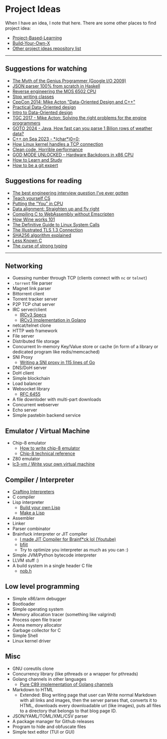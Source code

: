 # Project Ideas
When I have an idea, I note that here. There are some other places to find project idea:
- [Project-Based-Learning](https://github.com/practical-tutorials/project-based-learning)
- [Build-Your-Own-X](https://github.com/codecrafters-io/build-your-own-x)
- [Other project ideas repository list](https://www.reddit.com/r/learnprogramming/wiki/faq/#wiki_where_can_i_find_practice_exercises_and_project_ideas.3F)

---
## Suggestions for watching
- [The Myth of the Genius Programmer (Google I/O 2009)](https://youtu.be/0SARbwvhupQ?si=WLf15NisHCM9PoGT)
- [JSON parser 100% from scratch in Haskell](https://youtu.be/N9RUqGYuGfw?si=wMULIalYKDSAPXNy)
- [Reverse engineering the MOS 6502 CPU](https://youtu.be/fWqBmmPQP40?si=0A4DwRJrX33RGFoe)
- [Stop writing classes](https://youtu.be/o9pEzgHorH0?si=TMFT4l78z4AQ9vKV)
- [CppCon 2014: Mike Acton "Data-Oriented Design and C++"](https://youtu.be/rX0ItVEVjHc)
- [Practical Data-Oriented design](https://youtu.be/IroPQ150F6c)
- [Intro to Data-Oriented design](https://youtu.be/WwkuAqObplU?si=aAv7CiLUJ3B8QJBQ)
- [TGC 2017 - Mike Acton: Solving the right problems for the engine programmers](https://youtu.be/4B00hV3wmMY)
- [GOTO 2024 - Java, How fast can you parse 1 Bilion rows of weather data?](https://youtu.be/EFXxXFHpS0M?si=HqwWbHIBPqK9IUfr)
- [C++ on Sea 2023 - \*(char\*)0=0;](https://youtu.be/dFIqNZ8VbRY?si=gPtE6T_qQU1e6i7r)
- [How Linux kernel handles a TCP connection](https://youtu.be/ck4WvYM9V4c?si=gm-VB0VRuZGkp-tV)
- [Clean code, Horrible performance](https://youtu.be/tD5NrevFtbU?si=wDdtm3i1u7k-J-H_)
- [GOD MODE UNLOCKED - Hardware Backdoors in x86 CPU](https://youtu.be/_eSAF_qT_FY?si=vYwpI3O8nMQ4CYLO)
- [How to Learn and Study](https://youtu.be/ddq8JIMhz7c?si=_X87AVVDwnGsdSWP)
- [How to be a git expert](https://youtu.be/hZS96dwKvt0?si=Q_Vjj4VHYQquos7X)

## Suggestions for reading
- [The best engineering interview question I’ve ever gotten](https://quuxplusone.github.io/blog/2022/01/06/memcached-interview/)
- [Teach yourself CS](https://teachyourselfcs.com/)
- [Putting the “You” in CPU](https://cpu.land/)
- [Data alignment: Straighten up and fly right](https://developer.ibm.com/articles/pa-dalign/)
- [Compiling C to WebAssembly without Emscripten](https://surma.dev/things/c-to-webassembly/)
- [How Wine works 101](https://werat.dev/blog/how-wine-works-101/)
- [The Definitive Guide to Linux System Calls](https://blog.packagecloud.io/the-definitive-guide-to-linux-system-calls/)
- [The Illustrated TLS 1.3 Connection](https://tls13.xargs.org/)
- [SHA256 algorithm explained](https://sha256algorithm.com/)
- [Less Known C](https://jorenar.com/blog/less-known-c)
- [The curse of strong typing](https://fasterthanli.me/articles/the-curse-of-strong-typing)
---

## Networking
- Guessing number through TCP (clients connect with `nc` or `telnet`)
- `.torrent` file parser
- Magnet link parser
- Bittorrent client
- Torrent tracker server
- P2P TCP chat server
- IRC server/client
  - [IRCv3 Specs](https://ircv3.net/irc/)
  - [IRCv3 Implementation in Golang](https://github.com/ergochat/ergo)
- netcat/telnet clone
- HTTP web framework
- File server
- Distributed file storage
- Concurrent In-memory Key/Value store or cache (in form of a library or dedicated program like redis/memcached)
- SNI Proxy
  - [Writing a SNI proxy in 115 lines of Go](https://www.agwa.name/blog/post/writing_an_sni_proxy_in_go)
- DNS/DoH server
- DoH client
- Simple blockchain
- Load balancer
- Websocket library
  - [RFC 6455](https://datatracker.ietf.org/doc/html/rfc6455)
- A file downloder with multi-part downloads
- Concurrent webserver
- Echo server
- Simple pastebin backend service

## Emulator / Virtual Machine
- Chip-8 emulator
  - [How to write chip-8 emulator](https://multigesture.net/articles/how-to-write-an-emulator-chip-8-interpreter/)
  - [Chip-8 technical reference](http://devernay.free.fr/hacks/chip8/C8TECH10.HTM)
- Z80 emulator
- [lc3-vm / Write your own virtual machine](https://www.jmeiners.com/lc3-vm/)

## Compiler / Interpreter
- [Crafting Interpreters](https://craftinginterpreters.com/)
- C compiler
- Lisp interpreter
  - [Build your own Lisp](https://www.buildyourownlisp.com)
  - [Make a Lisp](https://github.com/kanaka/mal)
- Assembler
- Linker
- Parser combinator
- Brainfuck interpreter or JIT compiler
  - [I made JIT Compiler for Brainf\*ck lol (Youtube)](https://youtu.be/mbFY3Rwv7XM)
  - [bfjit](https://github.com/tsoding/bfjit)
  - Try to optimize you interpreter as much as you can :)
- Simple JVM/Python bytecode interpreter
- LLVM stuff :)
- A build system in a single header C file
  - [nob.h](https://github.com/tsoding/nob.h)

## Low level programming
- Simple x86/arm debugger
- Bootloader
- Simple operating system
- Memory allocation tracer (something like valgrind)
- Process open file tracer
- Arena memory allocator
- Garbage collector for C
- Simple Shell
- Linux kernel driver

## Misc
- GNU coreutils clone
- Concurrency library (like pthreads or a wrapper for pthreads)
- Golang channels in other languages
  - [Pure C89 implementation of Golang channels](https://github.com/rochus-keller/CspChan)
- Markdown to HTML
  - Extended: Blog writing page that user can Write normal Markdown with all links and images, then the server parses that, converts it to HTML, 
  downloads every downloadable url (like images), puts all files to a directory that belongs to that blog page ID.
- JSON/YAML/TOML/XML/CSV parser
- A package manager for Github releases
- Program to hide and obfuscate files
- Simple text editor (TUI or GUI)
